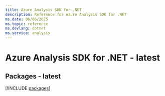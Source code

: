 ```yaml
---
title: Azure Analysis SDK for .NET
description: Reference for Azure Analysis SDK for .NET
ms.date: 06/06/2025
ms.topic: reference
ms.devlang: dotnet
ms.service: analysis
---
```

# Azure Analysis SDK for .NET - latest
## Packages - latest
[!INCLUDE [packages](analysis-index.md)]